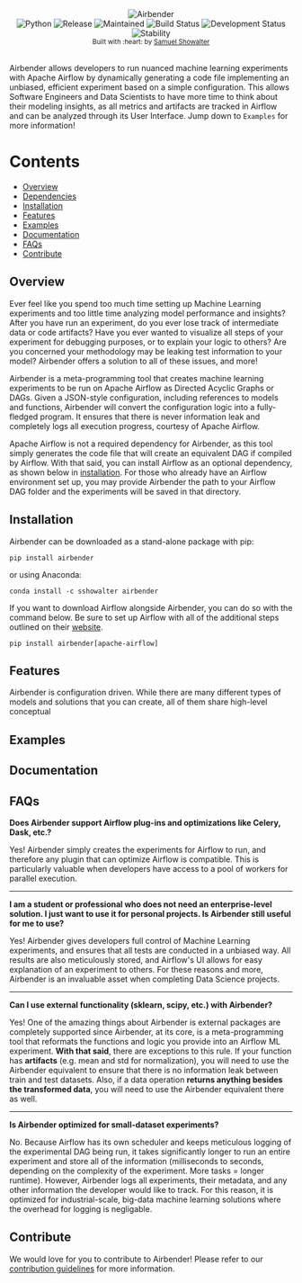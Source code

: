 <div align = "center"><img src="https://i.ibb.co/4FNYYqT/Airbender.png" alt="Airbender"  border="0"></div>

<div align="center">
<!-- Python -->
    <img src = "https://img.shields.io/badge/python-v3.6+-blue.svg"
         alt = "Python" />
<!-- Release -->
    <img src = "https://img.shields.io/badge/Release-0.1.0-00CC33.svg" 
         alt = "Release" />
<!-- Maintained -->
    <img src = "https://img.shields.io/badge/Maintained-yes-00CC33.svg" 
         alt = "Maintained" />
<!-- Build Status -->
    <img src = "https://img.shields.io/badge/Build-failing-FF0000.svg" 
         alt = "Build Status" />   
<!-- Development Status -->
    <img src = "https://img.shields.io/badge/Development-in%20progress-FF9933.svg" 
         alt = "Development Status" />  
<!-- Stability -->
    <img src = "https://img.shields.io/badge/Stability-experimental-FF9933.svg" 
         alt = "Stability" />
</div>

<div align="center">
	<sub>Built with :heart: by 
		<a href = "https://samshowalter.github.io"> Samuel Showalter</a>
	</sub>
</div> 
<br />

Airbender allows developers to run nuanced machine learning experiments with Apache Airflow by dynamically generating a code file implementing an unbiased, efficient experiment based on a simple configuration. This allows Software Engineers and Data Scientists to have more time to think about their modeling insights, as all metrics and artifacts are tracked in Airflow and can be analyzed through its User Interface. Jump down to `Examples` for more information!


# Contents
- [Overview](#overview)
- [Dependencies](#deps)
- [Installation](#install)
- [Features](#features)
- [Examples](#example)
- [Documentation](#docs)
- [FAQs](#faq)
- [Contribute](#contribute)


<a name = "overview"></a>
## Overview

Ever feel like you spend too much time setting up Machine Learning experiments and too little time analyzing model performance and insights? After you have run an experiment, do you ever lose track of intermediate data or code artifacts? Have you ever wanted to visualize all steps of your experiment for debugging purposes, or to explain your logic to others? Are you concerned your methodology may be leaking test information to your model? Airbender offers a solution to all of these issues, and more!

Airbender is a meta-programming tool that creates machine learning experiments to be run on Apache Airflow as Directed Acyclic Graphs or DAGs. Given a JSON-style configuration, including references to models and functions, Airbender will convert the configuration logic into a fully-fledged program. It ensures that there is never information leak and completely logs all execution progress, courtesy of Apache Airflow.

Apache Airflow is not a required dependency for Airbender, as this tool simply generates the code file that will create an equivalent DAG if compiled by Airflow. With that said, you can install Airflow as an optional dependency, as shown below in [installation](#install). For those who already have an Airflow environment set up, you may provide Airbender the path to your Airflow DAG folder and the experiments will be saved in that directory.

<a name = "install"></a>
## Installation

Airbender can be downloaded as a stand-alone package with pip:
```
pip install airbender
```

or using Anaconda:
```
conda install -c sshowalter airbender
```

If you want to download Airflow alongside Airbender, you can do so with the command below. Be sure to set up Airflow with all of the additional steps outlined on their [website](https://airflow.apache.org/installation.html).
```
pip install airbender[apache-airflow]
```


<a name = "features"></a>
## Features

Airbender is configuration driven. While there are many different types of models and solutions that you can create, all of them share high-level conceptual

<a name = "example"></a>
## Examples



<a name = "docs"></a>
## Documentation

<a name = "faq"></a>
## FAQs

**Does Airbender support Airflow plug-ins and optimizations like Celery, Dask, etc.?**

Yes! Airbender simply creates the experiments for Airflow to run, and therefore any plugin that can optimize Airflow is compatible. This is particularly valuable when developers have access to a pool of workers for parallel execution.

---------------------------------------

**I am a student or professional who does not need an enterprise-level solution. I just want to use it for personal projects. Is Airbender still useful for me to use?**

Yes! Airbender gives developers full control of Machine Learning experiments, and ensures that all tests are conducted in a unbiased way. All results are also meticulously stored, and Airflow's UI allows for easy explanation of an experiment to others. For these reasons and more, Airbender is an invaluable asset when completing Data Science projects.

---------------------------------------

**Can I use external functionality (sklearn, scipy, etc.) with Airbender?**

Yes! One of the amazing things about Airbender is external packages are completely supported since Airbender, at its core, is a meta-programming tool that reformats the functions and logic you provide into an Airflow ML experiment. **With that said**, there are exceptions to this rule. If your function has **artifacts** (e.g. mean and std for normalization), you will need to use the Airbender equivalent to ensure that there is no information leak between train and test datasets. Also, if a data operation **returns anything besides the transformed data**, you will need to use the Airbender equivalent there as well. 

---------------------------------------

**Is Airbender optimized for small-dataset experiments?**

No. Because Airflow has its own scheduler and keeps meticulous logging of the experimental DAG being run, it takes significantly longer to run an entire experiment and store all of the information (milliseconds to seconds, depending on the complexity of the experiment. More tasks = longer runtime). However, Airbender logs all experiments, their metadata, and any other information the developer would like to track. For this reason, it is optimized for industrial-scale, big-data machine learning solutions where the overhead for logging is negligable. 

<a name = "contribute"></a>
## Contribute

We would love for you to contribute to Airbender! Please refer to our [contribution guidelines](https://github.com/SamShowalter/airbender/blob/master/CONTRIBUTING.md) for more information.

